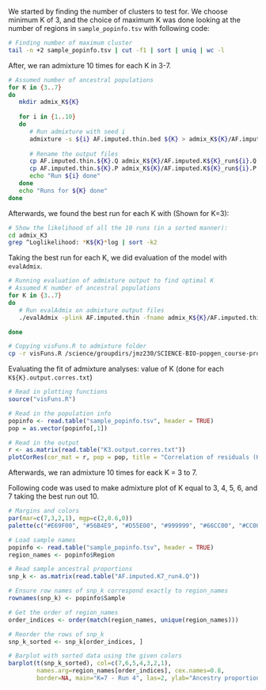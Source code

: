 We started by finding the number of clusters to test for. 
We choose minimum K of 3, and the choice of maximum K was done looking at the number of regions in `sample_popinfo.tsv` with following code: 

```bash
# Finding number of maximum cluster
tail -n +2 sample_popinfo.tsv | cut -f1 | sort | uniq | wc -l
```

After, we ran admixture 10 times for each K in 3-7.

```bash
# Assumed number of ancestral populations
for K in {3..7}
do
   mkdir admix_K${K}
   
   for i in {1..10}
   do
      # Run admixture with seed i
      admixture -s ${i} AF.imputed.thin.bed ${K} > admix_K${K}/AF.imputed.thin.K${K}_run${i}.log
   
      # Rename the output files
      cp AF.imputed.thin.${K}.Q admix_K${K}/AF.imputed.K${K}_run${i}.Q
      cp AF.imputed.thin.${K}.P admix_K${K}/AF.imputed.K${K}_run${i}.P
      echo "Run ${i} done"
   done
   echo "Runs for ${K} done"
done
```

Afterwards, we found the best run for each K with (Shown for K=3):

```bash
# Show the likelihood of all the 10 runs (in a sorted manner):
cd admix_K3
grep ^Loglikelihood: *K${K}*log | sort -k2
```

Taking the best run for each K, we did evaluation of the model with `evalAdmix`.

```bash
# Running evaluation of admixture output to find optimal K
# Assumed K number of ancestral populations
for K in {3..7}
do
   # Run evalAdmix on admixture output files
   ./evalAdmix -plink AF.imputed.thin -fname admix_K${K}/AF.imputed.thin.${K}.P -qname admix_K${K}/AF.imputed.thin.${K}.Q -o       K${K}.output.corres.txt

done

# Copying visFuns.R to admixture folder
cp -r visFuns.R /science/groupdirs/jmz230/SCIENCE-BIO-popgen_course-project/Group2_ArcticFox/admixture/
```

Evaluating the fit of admixture analyses: value of K (done for each `K${K}.output.corres.txt`)

```R
# Read in plotting functions
source("visFuns.R")

# Read in the population info
popinfo <- read.table("sample_popinfo.tsv", header = TRUE)
pop = as.vector(popinfo[,1])

# Read in the output 
r <- as.matrix(read.table("K3.output.corres.txt"))
plotCorRes(cor_mat = r, pop = pop, title = "Correlation of residuals (K=3)", max_z=0.15, min_z=-0.15)
```
Afterwards, we ran admixture 10 times for eack K = 3 to 7.



Following code was used to make admixture plot of K equal to 3, 4, 5, 6, and 7 taking the best run out 10.
```R
# Margins and colors
par(mar=c(7,3,2,1), mgp=c(2,0.6,0))
palette(c("#E69F00", "#56B4E9", "#D55E00", "#999999", "#66CC00", "#CC0066", "#9999FF"))

# Load sample names
popinfo <- read.table("sample_popinfo.tsv", header = TRUE)
region_names <- popinfo$Region

# Read sample ancestral proportions
snp_k <- as.matrix(read.table("AF.imputed.K7_run4.Q"))

# Ensure row names of snp_k correspond exactly to region_names
rownames(snp_k) <- popinfo$Sample

# Get the order of region_names
order_indices <- order(match(region_names, unique(region_names)))

# Reorder the rows of snp_k
snp_k_sorted <- snp_k[order_indices, ]

# Barplot with sorted data using the given colors
barplot(t(snp_k_sorted), col=c(7,6,5,4,3,2,1), 
        names.arg=region_names[order_indices], cex.names=0.8,
        border=NA, main="K=7 - Run 4", las=2, ylab="Ancestry proportion")

```
